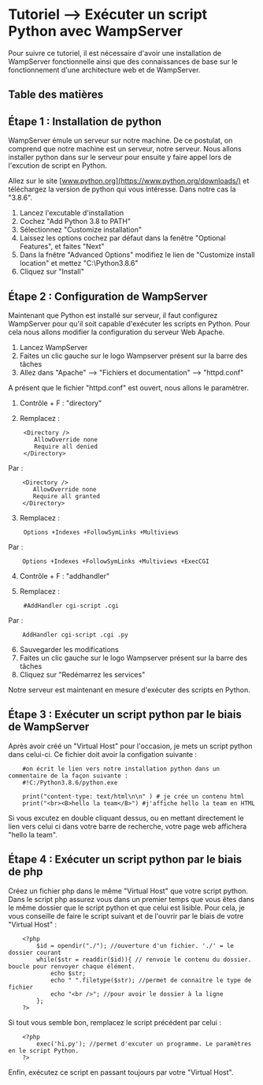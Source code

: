 # Tutoriel --> Exécuter un script Python avec WampServer

Pour suivre ce tutoriel, il est nécessaire d'avoir une installation de WampServer fonctionnelle ainsi que des connaissances de base sur le fonctionnement d'une architecture web et de WampServer.

## Table des matières

## Étape 1 : Installation de python

WampServer émule un serveur sur notre machine. De ce postulat, on comprend que notre machine est un serveur, notre serveur. Nous allons installer python dans sur le serveur pour ensuite y faire appel lors de l'excution de script en Python.

Allez sur le site [www.python.org](https://www.python.org/downloads/) et téléchargez la version de python qui vous intéresse. Dans notre cas la "3.8.6".
1. Lancez l'excutable d'installation
2. Cochez "Add Python 3.8 to PATH"
3. Sélectionnez "Customize installation"
4. Laissez les options cochez par défaut dans la fenêtre "Optional Features", et faites "Next"
5. Dans la fnêtre "Advanced Options" modifiez le lien de "Customize install location" et mettez "C:\Python3.8.6"
6. Cliquez sur "Install"

## Étape 2 : Configuration de WampServer

Maintenant que Python est installé sur serveur, il faut configurez WampServer pour qu'il soit capable d'exécuter les scripts en Python. Pour cela nous allons modifier la configuration du serveur Web Apache.

1. Lancez WampServer
2. Faites un clic gauche sur le logo Wampserver présent sur la barre des tâches
3. Allez dans "Apache" --> "Fichiers et documentation" --> "httpd.conf"

A présent que le fichier "httpd.conf" est ouvert, nous allons le paramètrer.
1. Contrôle + F : "directory"
2. Remplacez :

        <Directory />
           AllowOverride none
           Require all denied
        </Directory>

Par :
 
        <Directory />
           AllowOverride none
           Require all granted
        </Directory>

3. Remplacez :

        Options +Indexes +FollowSymLinks +Multiviews
        
Par :

        Options +Indexes +FollowSymLinks +Multiviews +ExecCGI

4. Contrôle + F : "addhandler"
5. Remplacez :

        #AddHandler cgi-script .cgi
        
Par :

        AddHandler cgi-script .cgi .py
        
6. Sauvegarder les modifications
7. Faites un clic gauche sur le logo Wampserver présent sur la barre des tâches
8. Cliquez sur "Redémarrez les services"

Notre serveur est maintenant en mesure d'exécuter des scripts en Python.

## Étape 3 : Exécuter un script python par le biais de WampServer

Après avoir créé un "Virtual Host" pour l'occasion, je mets un script python dans celui-ci. Ce fichier doit avoir la configation suivante :

        #on écrit le lien vers notre installation python dans un commentaire de la façon suivante :
        #!C:/Python3.8.6/python.exe

        print("content-type: text/html\n\n" ) # je crée un contenu html
        print("<br><B>hello la team</B>") #j'affiche hello la team en HTML

Si vous excutez en double cliquant dessus, ou en mettant directement le lien vers celui ci dans votre barre de recherche, votre page web affichera "hello la team".

## Étape 4 : Exécuter un script python par le biais de php

Créez un fichier php dans le même "Virtual Host" que votre script python. Dans le script php assurez vous dans un premier temps que vous êtes dans le même dossier que le script python et que celui est lisible. Pour cela, je vous conseille de faire le script suivant et de l'ouvrir par le biais de votre "Virtual Host" :
        
        <?php
            $id = opendir("./"); //ouverture d'un fichier. './' = le dossier courant
            while($str = readdir($id)){ // renvoie le contenu du dossier. boucle pour renvoyer chaque élément.
                echo $str;
                echo " ".filetype($str); //permet de connaitre le type de fichier
                echo "<br />"; //pour avoir le dossier à la ligne
            };
        ?>
 
 Si tout vous semble bon, remplacez le script précédent par celui :
 
        <?php
            exec('hi.py'); //permet d'excuter un programme. Le paramètres en le script Python.
        ?>
        
  Enfin, exécutez ce script en passant toujours par votre "Virtual Host".
  
  
